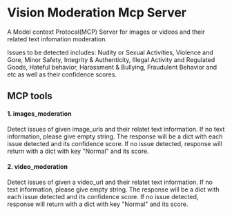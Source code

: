 # Vision Moderation Mcp Server
A Model context Protocal(MCP) Server for images or videos and their related text infomation moderation.

Issues to be detected includes: Nudity or Sexual Activities, Violence and Gore, Minor Safety, Integrity & Authenticity, Illegal Activity and Regulated Goods, Hateful behavior, Harassment & Bullying, Fraudulent Behavior and etc as well as their confidence scores.

## MCP tools
#### 1. images_moderation
Detect issues of given image_urls and their relatet text information. If no text information, please give empty string. The response will be a dict with each issue detected and its confidence score. If no issue detected, response will return with a dict with key "Normal" and its score.

#### 2. video_moderation
Detect issues of given a video_url and their relatet text information. If no text information, please give empty string. The response will be a dict with each issue detected and its confidence score. If no issue detected, response will return with a dict with key "Normal" and its score.
